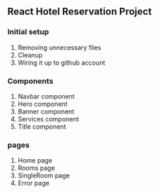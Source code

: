 ## React Hotel Reservation Project

### Initial setup

1. Removing unnecessary files
2. Cleanup
3. Wiring it up to github account

### Components

1. Navbar component
2. Hero component
3. Banner component
4. Services component
5. Title component

### pages

1. Home page
2. Rooms page
3. SingleRoom page
4. Error page
